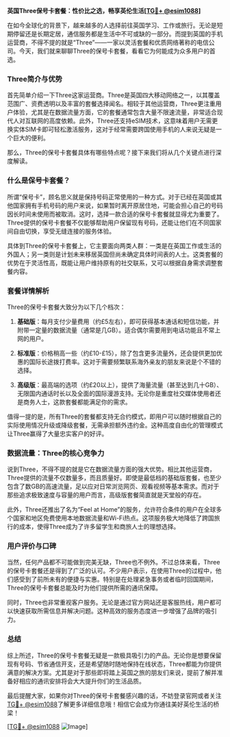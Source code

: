 **英国Three保号卡套餐：性价比之选，畅享英伦生活[[TG💪+ @esim1088](https://t.me/s/esim1088)]**

在如今全球化的背景下，越来越多的人选择前往英国学习、工作或旅行。无论是短期停留还是长期定居，通信服务都是生活中不可或缺的一部分。而提到英国的手机运营商，不得不提的就是“Three”——一家以灵活套餐和优质网络著称的电信公司。今天，我们就来聊聊Three的保号卡套餐，看看它为何能成为众多用户的首选。

### Three简介与优势

首先简单介绍一下Three这家运营商。Three是英国四大移动网络之一，以其覆盖范围广、资费透明以及丰富的套餐选择闻名。相较于其他运营商，Three更注重用户体验，尤其是在数据流量方面，它的套餐通常包含大量不限速流量，非常适合现代人对互联网的高度依赖。此外，Three还支持eSIM技术，这意味着用户无需更换实体SIM卡即可轻松激活服务，这对于经常需要跨国使用手机的人来说无疑是一个巨大的便利。

那么，Three的保号卡套餐具体有哪些特点呢？接下来我们将从几个关键点进行深度解读。

### 什么是保号卡套餐？

所谓“保号卡”，顾名思义就是保持号码正常使用的一种方式。对于已经在英国或其他国家拥有手机号码的用户来说，如果暂时离开原居住地，可能会担心自己的号码因长时间未使用而被取消。这时，选择一款合适的保号卡套餐就显得尤为重要了。Three提供的保号卡套餐不仅能够帮助用户保留现有号码，还能让他们在不同国家间自由切换，享受无缝连接的服务体验。

具体到Three的保号卡套餐上，它主要面向两类人群：一类是在英国工作或生活的外国人；另一类则是计划未来移居英国但尚未确定具体时间表的人士。这类套餐的优势在于灵活性高，既能让用户维持原有的社交联系，又可以根据自身需求调整套餐内容。

### 套餐详情解析

Three的保号卡套餐大致分为以下几个档次：

1. **基础版**：每月支付少量费用（约£5左右），即可获得基本通话和短信功能，并附带一定量的数据流量（通常是几GB）。适合偶尔需要用到电话功能且不常上网的用户。
   
2. **标准版**：价格稍高一些（约£10-£15），除了包含更多流量外，还会提供更加优惠的国际长途拨打费率。这对于需要频繁联系海外亲友的朋友来说是个不错的选择。

3. **高级版**：最高端的选项（约£20以上），提供了海量流量（甚至达到几十GB）、无限国内通话时长以及全面的国际漫游支持。无论你是重度社交媒体使用者还是商务人士，这款套餐都能满足你的需求。

值得一提的是，所有Three的套餐都支持无合约模式，即用户可以随时根据自己的实际使用情况升级或降级套餐，无需承担额外违约金。这种高度自由化的管理模式让Three赢得了大量忠实客户的好评。

### 数据流量：Three的核心竞争力

说到Three，不得不提的就是它在数据流量方面的强大优势。相比其他运营商，Three提供的流量不仅数量多，而且质量好。即使是最低档的基础版套餐，也至少包含了数GB的高速流量，足以应对日常浏览网页、观看视频等基本需求。而对于那些追求极致速度与容量的用户而言，高级版套餐简直就是天堂般的存在。

此外，Three还推出了名为“Feel at Home”的服务，允许符合条件的用户在全球多个国家和地区免费使用本地数据流量和Wi-Fi热点。这项服务极大地降低了跨国旅行的成本，使得Three成为了许多留学生和商旅人士的理想选择。

### 用户评价与口碑

当然，任何产品都不可能做到完美无缺，Three也不例外。不过总体来看，Three的保号卡套餐还是得到了广泛的认可。不少用户表示，在使用Three的过程中，他们感受到了前所未有的便捷与实惠。特别是在处理紧急事务或者临时回国期间，Three的保号卡套餐总能及时为他们提供所需的通讯保障。

同时，Three也非常重视客户服务。无论是通过官方网站还是客服热线，用户都可以快速获取所需信息并解决问题。这种高效的服务态度进一步增强了品牌的吸引力。

### 总结

综上所述，Three的保号卡套餐无疑是一款极具吸引力的产品。无论你是想要保留现有号码、节省通信开支，还是希望随时随地保持在线状态，Three都能为你提供满意的解决方案。尤其是对于那些即将踏上英国之旅的朋友们来说，提前了解并准备好相应的通讯安排将会大大提升你们的生活品质。

最后提醒大家，如果你对Three的保号卡套餐感兴趣的话，不妨登录官网或者关注[TG💪+ @esim1088](https://t.me/s/esim1088)了解更多详细信息哦！相信它会成为你通往美好英伦生活的桥梁！

[[TG💪+ @esim1088](https://t.me/s/esim1088) ![Image](https://i.postimg.cc/4NQfJmqS/Snipaste-2025-05-13-00-14-12.png)]